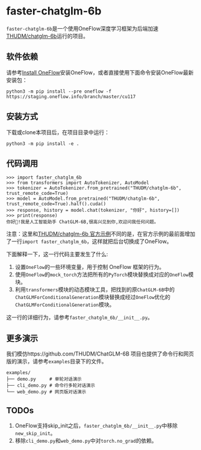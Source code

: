 # faster-chatglm-6b

`faster-chatglm-6b`是一个使用OneFlow深度学习框架为后端加速[THUDM/chatglm-6b](https://huggingface.co/THUDM/chatglm-6b)运行的项目。

## 软件依赖

请参考[Install OneFlow](https://github.com/Oneflow-Inc/oneflow#install-oneflow)安装OneFlow，或者直接使用下面命令安装OneFlow最新安装包：

```shell
python3 -m pip install --pre oneflow -f https://staging.oneflow.info/branch/master/cu117
```

## 安装方式

下载或clone本项目后，在项目目录中运行：

```shell
python3 -m pip install -e .
```

## 代码调用

```ipython
>>> import faster_chatglm_6b
>>> from transformers import AutoTokenizer, AutoModel
>>> tokenizer = AutoTokenizer.from_pretrained("THUDM/chatglm-6b", trust_remote_code=True)
>>> model = AutoModel.from_pretrained("THUDM/chatglm-6b", trust_remote_code=True).half().cuda()
>>> response, history = model.chat(tokenizer, "你好", history=[])
>>> print(response)
你好👋!我是人工智能助手 ChatGLM-6B,很高兴见到你,欢迎问我任何问题。
```

注意：这里和[THUDM/chatglm-6b 官方示例](https://huggingface.co/THUDM/chatglm-6b#%E4%BB%A3%E7%A0%81%E8%B0%83%E7%94%A8)不同的是，在官方示例的最前面增加了一行`import faster_chatglm_6b`，这样就把后台切换成了OneFlow。

下面解释一下，这一行代码主要发生了什么:

1. 设置`OneFlow`的一些环境变量，用于控制 OneFlow 框架的行为。
2. 使用`OneFlow`的`mock_torch`方法把所有的`PyTorch`模块替换成对应的`OneFlow`模块。
3. 利用`transformers`模块的动态模块工具，把找到的原`ChatGLM-6B`中的`ChatGLMForConditionalGeneration`模块替换成经过`OneFlow`优化的`ChatGLMForConditionalGeneration`模块。

这一行的详细行为，请参考`faster_chatglm_6b/__init__.py`。

## 更多演示

我们模仿https://github.com/THUDM/ChatGLM-6B 项目也提供了命令行和网页版的演示，请参考`examples`目录下的文件。

```shell
examples/
├── demo.py     # 单轮对话演示
├── cli_demo.py # 命令行多轮对话演示
└── web_demo.py # 网页版对话演示
```

## TODOs

1. OneFlow支持skip_init之后，`faster_chatglm_6b/__init__.py`中移除`new_skip_init`。
2. 移除`cli_demo.py`和`web_demo.py`中对`torch.no_grad`的依赖。


